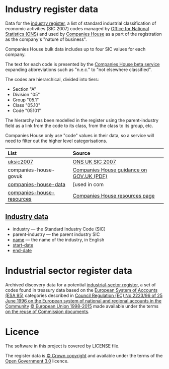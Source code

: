 # Industry register data

Data for the [industry register](http://industry.openregister.org), a list of standard industrial classification of economic activities (SIC 2007) codes
managed by [Office for National Statistics (ONS)](https://www.ons.gov.uk/) and used by [Companies House](https://www.gov.uk/government/organisations/companies-house)
as a part of the registration as the company's "nature of business".

Companies House bulk data includes up to four SIC values for each company.

The text for each code is presented by the [Companies House beta service](https://beta.companieshouse.gov.uk)
expanding abbreviations such as "n.e.c." to "not elsewhere classified".

The codes are hierarchical, divided into tiers:
* Section "A"
* Division "05"
* Group "05.1"
* Class "05.10"
* Code "05101"

The hierarchy has been modelled in the register using the parent-industry field as a link from the code to its class, from the class to its group, etc.

Companies House only use "code" values in their data, so a service will need to filter out the higher level categorisations.

| List | Source |
| :---         |    :--- |
|[uksic2007](lists/uksic2007)|[ONS UK SIC 2007](https://www.ons.gov.uk/methodology/classificationsandstandards/ukstandardindustrialclassificationofeconomicactivities/uksic2007)|
|companies-house-govuk|[Companies House guidance on GOV.UK (PDF)](https://www.gov.uk/government/publications/standard-industrial-classification-of-economic-activities-sic)|
|[companies-house-data](lists/companies-house-data)|[used in com|
|[companies-house-resources](lists/companies-house-resources)|[Companies House resources page](http://resources.companieshouse.gov.uk/sic/)|

## [Industry data](data/industry/industry.tsv)

- industry — the Standard Industry Code (SIC)
- parent-industry — the parent industry SIC
- [name](http://field.alpha.openregister.org/field/name) — the name of the industry, in English
- [start-date](http://field.alpha.openregister.org/field/start-date)
- [end-date](http://field.alpha.openregister.org/field/end-date)

# Industrial sector register data

Archived discovery data for a potential [industrial-sector register](http://industrial-sector.openregister.org),
a set of codes found in treasury data based on the [European System of Accounts (ESA 95)](https://en.wikipedia.org/wiki/European_System_of_Accounts)
categories described in 
[Council Regulation (EC) No 2223/96 of 25 June 1996 on the European system of national and regional accounts in the Community](http://eur-lex.europa.eu/legal-content/EN/TXT/?uri=celex:31996R2223) 
[© European Union 1998-2015](http://eur-lex.europa.eu/)
made available under the terms [on the reuse of Commission documents](http://eur-lex.europa.eu/legal-content/EN/TXT/?uri=CELEX:32011D0833).

# Licence

The software in this project is covered by LICENSE file.

The register data is [© Crown copyright](http://www.nationalarchives.gov.uk/information-management/re-using-public-sector-information/copyright-and-re-use/crown-copyright/)
and available under the terms of the [Open Government 3.0](https://www.nationalarchives.gov.uk/doc/open-government-licence/version/3/) licence.
